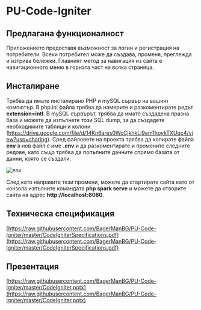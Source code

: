 # PU-Code-Igniter

## Предлагана функционалност

Приложението предоставя възможност за логин и регистрация на потребители. Всеки потребител може да създава, променя, преглежда и изтрива бележки. Главният метод за навигация из сайта е навигационното меню в горната част на всяка страница.

## Инсталиране

Трябва да имате инсталирано PHP и mySQL сървър на вашият компютър. В php.ini файла трябва да намерите и разкоментирате редът **extension=intl**. В mySQL сървърът, трябва да имате създадена празна база и можете да изпълнете този SQL dump, за да създадете необходимите таблици и колони (https://drive.google.com/file/d/14Kn6ares0WcCjkhkLj9em1hoykTXUqc4/view?usp=sharing). Сред файловете на проекта трябва да копирате файла **env** в нов файл с име **.env** и да разкоментирате и промените следните редове, като също трябва да попълните данните спрямо базата от данни, която се създали.  
  
![env](https://i.ibb.co/XXh03jy/env.png)  
  
След като направите тези промени, можете да стартирате сайта като от конзола изпълните командата **php spark serve** и можете да отворите сайта на адрес **http://localhost:8080**.  

## Техническа спецификация

[https://raw.githubusercontent.com/BagerManBG/PU-Code-Igniter/master/CodeIgniterSpecifications.pdf](https://raw.githubusercontent.com/BagerManBG/PU-Code-Igniter/master/CodeIgniterSpecifications.pdf)

## Презентация

[https://raw.githubusercontent.com/BagerManBG/PU-Code-Igniter/master/CodeIgniter.pptx](https://raw.githubusercontent.com/BagerManBG/PU-Code-Igniter/master/CodeIgniter.pptx)

